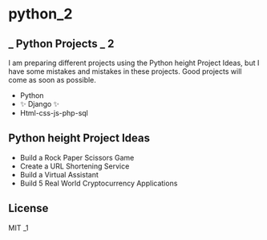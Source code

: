# python_2
## _ Python Projects _ 2


I am preparing different projects using the Python height Project Ideas, but 
I have some mistakes and mistakes in these projects. Good projects 
will come as soon as possible.

- Python
- ✨ Django ✨
- Html-css-js-php-sql

## Python height Project Ideas

- Build a Rock Paper Scissors Game
- Create a URL Shortening Service
- Build a Virtual Assistant
- Build 5 Real World Cryptocurrency Applications





## License

MIT
_1

